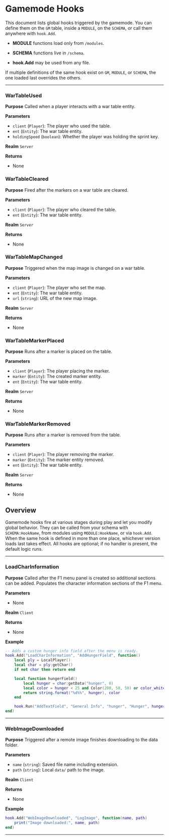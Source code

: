 # Gamemode Hooks

This document lists global hooks triggered by the gamemode. You can define them on the `GM` table, inside a `MODULE`, on the `SCHEMA`, or call them anywhere with `hook.Add`.

- **MODULE** functions load only from `/modules`.

- **SCHEMA** functions live in `/schema`.

- **hook.Add** may be used from any file.

If multiple definitions of the same hook exist on `GM`, `MODULE`, or `SCHEMA`, the one loaded last overrides the others.

---

### WarTableUsed

**Purpose**
Called when a player interacts with a war table entity.

**Parameters**

- `client` (`Player`): The player who used the table.
- `ent` (`Entity`): The war table entity.
- `holdingSpeed` (`boolean`): Whether the player was holding the sprint key.

**Realm**
`Server`

**Returns**
- None

### WarTableCleared

**Purpose**
Fired after the markers on a war table are cleared.

**Parameters**

- `client` (`Player`): The player who cleared the table.
- `ent` (`Entity`): The war table entity.

**Realm**
`Server`

**Returns**
- None

### WarTableMapChanged

**Purpose**
Triggered when the map image is changed on a war table.

**Parameters**

- `client` (`Player`): The player who set the map.
- `ent` (`Entity`): The war table entity.
- `url` (`string`): URL of the new map image.

**Realm**
`Server`

**Returns**
- None

### WarTableMarkerPlaced

**Purpose**
Runs after a marker is placed on the table.

**Parameters**

- `client` (`Player`): The player placing the marker.
- `marker` (`Entity`): The created marker entity.
- `ent` (`Entity`): The war table entity.

**Realm**
`Server`

**Returns**
- None

### WarTableMarkerRemoved

**Purpose**
Runs after a marker is removed from the table.

**Parameters**

- `client` (`Player`): The player removing the marker.
- `marker` (`Entity`): The marker entity removed.
- `ent` (`Entity`): The war table entity.

**Realm**
`Server`

**Returns**
- None


## Overview

Gamemode hooks fire at various stages during play and let you modify global behavior. They can be called from your schema with `SCHEMA:HookName`, from modules using `MODULE:HookName`, or via `hook.Add`. When the same hook is defined in more than one place, whichever version loads last takes effect. All hooks are optional; if no handler is present, the default logic runs.

---

### LoadCharInformation

**Purpose**
Called after the F1 menu panel is created so additional sections can be added. Populates the character information sections of the F1 menu.

**Parameters**

- None

**Realm**
`Client`

**Returns**
- None

**Example**

```lua
-- Adds a custom hunger info field after the menu is ready.
hook.Add("LoadCharInformation", "AddHungerField", function()
    local ply = LocalPlayer()
    local char = ply:getChar()
    if not char then return end

    local function hungerField()
        local hunger = char:getData("hunger", 0)
        local color = hunger < 25 and Color(200, 50, 50) or color_white
        return string.format("%d%%", hunger), color
    end

    hook.Run("AddTextField", "General Info", "hunger", "Hunger", hungerField)
end)
```

---

### WebImageDownloaded

**Purpose**
Triggered after a remote image finishes downloading to the data folder.

**Parameters**

- `name` (`string`): Saved file name including extension.
- `path` (`string`): Local `data/` path to the image.

**Realm**
`Client`

**Returns**
- None

**Example**

```lua
hook.Add("WebImageDownloaded", "LogImage", function(name, path)
    print("Image downloaded:", name, path)
end)
```

---

